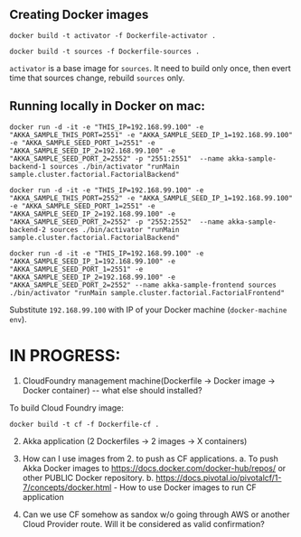 
## Creating Docker images

```
docker build -t activator -f Dockerfile-activator .

docker build -t sources -f Dockerfile-sources .
```

`activator` is a base image for `sources`. It need to build only once, then evert time that sources change, rebuild `sources` only.


## Running locally in Docker on mac:

```
docker run -d -it -e "THIS_IP=192.168.99.100" -e "AKKA_SAMPLE_THIS_PORT=2551" -e "AKKA_SAMPLE_SEED_IP_1=192.168.99.100" -e "AKKA_SAMPLE_SEED_PORT_1=2551" -e "AKKA_SAMPLE_SEED_IP_2=192.168.99.100" -e "AKKA_SAMPLE_SEED_PORT_2=2552" -p "2551:2551"  --name akka-sample-backend-1 sources ./bin/activator "runMain sample.cluster.factorial.FactorialBackend"

docker run -d -it -e "THIS_IP=192.168.99.100" -e "AKKA_SAMPLE_THIS_PORT=2552" -e "AKKA_SAMPLE_SEED_IP_1=192.168.99.100" -e "AKKA_SAMPLE_SEED_PORT_1=2551" -e "AKKA_SAMPLE_SEED_IP_2=192.168.99.100" -e "AKKA_SAMPLE_SEED_PORT_2=2552" -p "2552:2552"  --name akka-sample-backend-2 sources ./bin/activator "runMain sample.cluster.factorial.FactorialBackend"

docker run -d -it -e "THIS_IP=192.168.99.100" -e "AKKA_SAMPLE_SEED_IP_1=192.168.99.100" -e "AKKA_SAMPLE_SEED_PORT_1=2551" -e "AKKA_SAMPLE_SEED_IP_2=192.168.99.100" -e "AKKA_SAMPLE_SEED_PORT_2=2552" --name akka-sample-frontend sources ./bin/activator "runMain sample.cluster.factorial.FactorialFrontend"
```

Substitute `192.168.99.100` with IP of your Docker machine (`docker-machine env`).

# IN PROGRESS:

1. CloudFoundry management machine(Dockerfile -> Docker image -> Docker container)  -- what else should installed?

To build Cloud Foundry image:

```
docker build -t cf -f Dockerfile-cf .
```

2. Akka application (2 Dockerfiles -> 2 images -> X containers)

3. How can I use images from 2. to push as CF applications.
  a. To push Akka Docker images to https://docs.docker.com/docker-hub/repos/ or other PUBLIC Docker repository.
  b. https://docs.pivotal.io/pivotalcf/1-7/concepts/docker.html - How to use Docker images to run CF application

4. Can we use CF somehow as sandox w/o going through AWS or another Cloud Provider route. Will it be considered as valid confirmation? 
